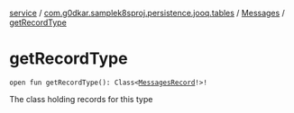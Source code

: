 [service](../../index.md) / [com.g0dkar.samplek8sproj.persistence.jooq.tables](../index.md) / [Messages](index.md) / [getRecordType](./get-record-type.md)

# getRecordType

`open fun getRecordType(): Class<`[`MessagesRecord`](../../com.g0dkar.samplek8sproj.persistence.jooq.tables.records/-messages-record/index.md)`!>!`

The class holding records for this type

